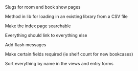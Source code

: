 Slugs for room and book show pages

Method in lib for loading in an existing library from a CSV file

Make the index page searchable

Everything should link to everything else

Add flash messages

Make certain fields required (ie shelf count for new bookcases)

Sort everything by name in the views and entry forms
